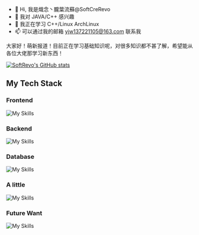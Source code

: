 - 👋 Hi, 我是熾念丶朧葉流蘇@SoftCreRevo
- 👀 我对 JAVA/C++ 感兴趣
- 🌱 我正在学习 C++/Linux ArchLinux
- 📫 可以通过我的邮箱 yjw137221105@163.com 联系我
  
大家好！萌新报道！目前正在学习基础知识呢，对很多知识都不甚了解，希望能从各位大佬那学习新东西！

[![SoftRevo's GitHub stats](https://github-readme-stats.vercel.app/api?username=SoftRevo)](https://github.com/SoftRevo)
<!-- [![Top Langs](https://github-readme-stats.vercel.app/api/top-langs/?username=AuroraTea&langs_count=6&layout=compact)](https://github.com/anuraghazra/github-readme-stats) -->


## My Tech Stack
### Frontend
![My Skills](https://skillicons.dev/icons?i=html,css,sass,js,vue,nuxt)
<!-- ![HTML5](https://img.shields.io/badge/HTML5-e44d27?style=flat-square&logo=html5&logoColor=fff)
![CSS3](https://img.shields.io/badge/CSS3-%231572B6?style=flat-square&logo=css3)
![JavaScript](https://img.shields.io/badge/JavaScript-f7df1e?style=flat-square&logo=javascript&logoColor=000)-->


### Backend
![My Skills](https://skillicons.dev/icons?i=nodejs,go,py,fastapi)
<!-- ![Nodejs](https://img.shields.io/badge/-Nodejs-black?style=flat-square&logo=Node.js) -->


### Database
![My Skills](https://skillicons.dev/icons?i=mysql,redis,mongodb,sqlite)

<!-- ![PostgreSQL](https://img.shields.io/badge/-PostgreSQL-336791?style=flat-square&logo=postgresql&logoColor=fff) -->

<!-- ### Tool
![My Skills](https://skillicons.dev/icons?i=vite,vscode,nginx,idea,docker,ipfs,git,ps,pr) -->

### A little
![My Skills](https://skillicons.dev/icons?i=ts,postgresql,firebase,figma,linux,kubernetes)

### Future Want
![My Skills](https://skillicons.dev/icons?i=solidjs,rust,tauri,actix,wasm,blender)
